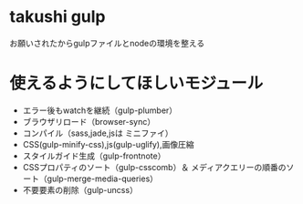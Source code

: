 # takushi gulp

お願いされたからgulpファイルとnodeの環境を整える

# 使えるようにしてほしいモジュール

* エラー後もwatchを継続（gulp-plumber）
* ブラウザリロード（browser-sync）
* コンパイル（sass,jade,jsは ミニファイ）
* CSS(gulp-minify-css),js(gulp-uglify),画像圧縮
* スタイルガイド生成（gulp-frontnote）
* CSSプロパティのソート（gulp-csscomb）＆ メディアクエリーの順番のソート（gulp-merge-media-queries）
* 不要要素の削除（gulp-uncss）
